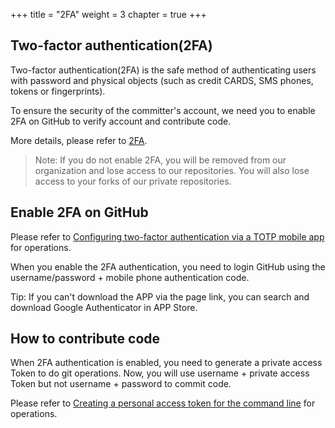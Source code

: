 +++
title = "2FA"
weight = 3
chapter = true
+++

## Two-factor authentication(2FA)

Two-factor authentication(2FA) is the safe method of authenticating users with password and physical objects (such as credit CARDS, SMS phones, tokens or fingerprints).

To ensure the security of the committer's account, we need you to enable 2FA on GitHub to verify account and contribute code.

More details, please refer to [2FA](https://help.github.com/articles/requiring-two-factor-authentication-in-your-organization/).

> Note: If you do not enable 2FA, you will be removed from our organization and lose access to our repositories. You will also lose access to your forks of our private repositories.

## Enable 2FA on GitHub

Please refer to [Configuring two-factor authentication via a TOTP mobile app](https://help.github.com/articles/configuring-two-factor-authentication-via-a-totp-mobile-app/) for operations.

When you enable the 2FA authentication, you need to login GitHub using the username/password + mobile phone authentication code.

Tip: If you can't download the APP via the page link, you can search and download Google Authenticator in APP Store.

## How to contribute code

When 2FA authentication is enabled, you need to generate a private access Token to do git operations. Now, you will use username + private access Token but not username + password
to commit code.

Please refer to [Creating a personal access token for the command line](https://help.github.com/articles/creating-a-personal-access-token-for-the-command-line/) for operations.
